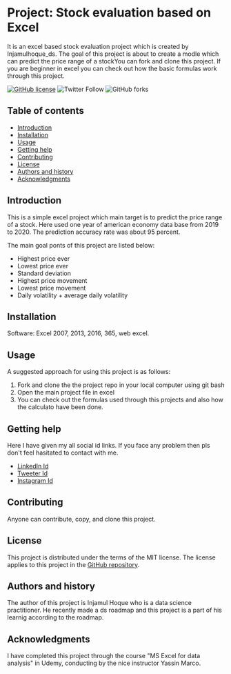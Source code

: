 Project: Stock evaluation based on Excel
=================================================

It is an excel based stock evaluation project which is created by Injamulhoque_ds. The goal of this project is about to create a modle which can predict the price range of a stockYou can fork and clone this project. If you are beginner in excel you can check out how the basic formulas work through this project.

[![GitHub license](https://img.shields.io/github/license/InjamulHoque/stock-evaluation?color=blue&style=flat-square)](https://github.com/InjamulHoque/stock-evaluation)
![Twitter Follow](https://img.shields.io/twitter/follow/Injamulhoque_ds?style=social)
![GitHub forks](https://img.shields.io/github/forks/InjamulHoque/stock-evaluation?label=stock-evaluation&style=social)


Table of contents
-----------------

* [Introduction](#introduction)
* [Installation](#installation)
* [Usage](#usage)
* [Getting help](#getting-help)
* [Contributing](#contributing)
* [License](#license)
* [Authors and history](#authors-and-history)
* [Acknowledgments](#acknowledgments)


Introduction
------------
This is a simple excel project which main target is to predict the price range of a stock. Here used one year of american economy data base from 2019 to 2020. The prediction accuracy rate was about 95 percent.

The main goal ponts of this project are listed below:

* Highest price ever
* Lowest price ever
* Standard deviation
* Highest price movement
* Lowest price movement
* Daily volatility + average daily volatility

Installation
------------

Software: Excel 2007, 2013, 2016, 365, web excel.

 
Usage
-----
A suggested approach for using this project is as follows:

1. Fork and clone the the project repo in your local computer using git bash
2. Open the main project file in excel
3. You can check out the formulas used through this projects and also how the calculato have been done.


Getting help
------------
Here I have given my all social id links. If you face any problem then pls don't feel hasitated to contact with me.

* [LinkedIn Id](https://www.linkedin.com/in/injamulhoqueds)
* [Tweeter Id]( @Injamulhoque_ds)
* [Instagram Id](injam_ds)

Contributing
------------

Anyone can contribute, copy, and clone this project.


License
-------

This project is distributed under the terms of the MIT license.  The license applies to this project in the [GitHub repository](https://github.com/InjamulHoque/stock-evaluation).


Authors and history
---------------------------

The author of this project is Injamul Hoque who is a data science practitioner. He recently made a ds roadmap and this project is a part of his learnig according to the roadmap.

Acknowledgments
---------------

I have completed this project through the course "MS Excel for data analysis" in Udemy, conducting by the nice instructor Yassin Marco.
